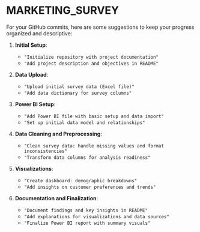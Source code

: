 # MARKETING_SURVEY
For your GitHub commits, here are some suggestions to keep your progress organized and descriptive:

1. **Initial Setup**:
   - `"Initialize repository with project documentation"`
   - `"Add project description and objectives in README"`

2. **Data Upload**:
   - `"Upload initial survey data (Excel file)"`
   - `"Add data dictionary for survey columns"`

3. **Power BI Setup**:
   - `"Add Power BI file with basic setup and data import"`
   - `"Set up initial data model and relationships"`

4. **Data Cleaning and Preprocessing**:
   - `"Clean survey data: handle missing values and format inconsistencies"`
   - `"Transform data columns for analysis readiness"`

5. **Visualizations**:
   - `"Create dashboard: demographic breakdowns"`
   - `"Add insights on customer preferences and trends"`

6. **Documentation and Finalization**:
   - `"Document findings and key insights in README"`
   - `"Add explanations for visualizations and data sources"`
   - `"Finalize Power BI report with summary visuals"`
